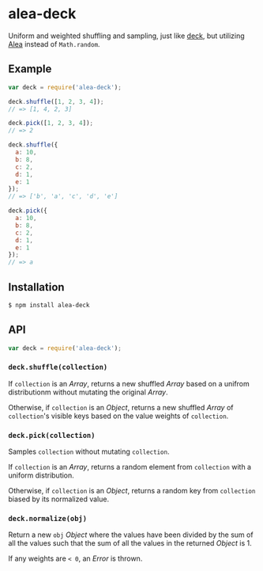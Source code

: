 # alea-deck

Uniform and weighted shuffling and sampling, just like
[deck](https://github.com/substack/node-deck), but utilizing
[Alea](https://github.com/coverslide/node-alea) instead of `Math.random`.

## Example

``` javascript
var deck = require('alea-deck');

deck.shuffle([1, 2, 3, 4]);
// => [1, 4, 2, 3]

deck.pick([1, 2, 3, 4]);
// => 2

deck.shuffle({
  a: 10,
  b: 8,
  c: 2,
  d: 1,
  e: 1
});
// => ['b', 'a', 'c', 'd', 'e']

deck.pick({
  a: 10,
  b: 8,
  c: 2,
  d: 1,
  e: 1
});
// => a
```

## Installation

``` bash
$ npm install alea-deck
```

## API

``` javascript
var deck = require('alea-deck');
```

### `deck.shuffle(collection)`

If `collection` is an _Array_, returns a new shuffled _Array_ based on a unifrom
distributionm without mutating the original _Array_.

Otherwise, if `collection` is an _Object_, returns a new shuffled _Array_ of
`collection`'s visible keys based on the value weights of `collection`.

### `deck.pick(collection)`

Samples `collection` without mutating `collection`.

If `collection` is an _Array_, returns a random element from `collection` with a
uniform distribution.

Otherwise, if `collection` is an _Object_, returns a random key from
`collection` biased by its normalized value.

### `deck.normalize(obj)`

Return a new `obj` _Object_ where the values have been divided by the sum of all
the values such that the sum of all the values in the returned _Object_ is 1.

If any weights are `< 0`, an _Error_ is thrown.
